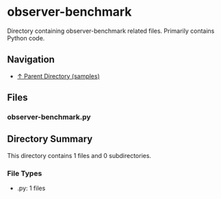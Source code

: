 # observer-benchmark

Directory containing observer-benchmark related files. Primarily contains Python code.

## Navigation

* [↑ Parent Directory (samples)](../README.md)

## Files

### observer-benchmark.py




## Directory Summary

This directory contains 1 files and 0 subdirectories.

### File Types

* .py: 1 files
